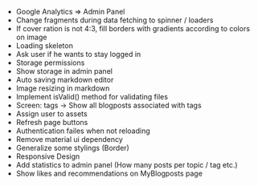 * Google Analytics => Admin Panel
* Change fragments during data fetching to spinner / loaders
* If cover ration is not 4:3, fill borders with gradients according to colors on image
* Loading skeleton
* Ask user if he wants to stay logged in
* Storage permissions
* Show storage in admin panel
* Auto saving markdown editor
* Image resizing in markdown
* Implement isValid() method for validating files
* Screen: tags -> Show all blogposts associated with tags
* Assign user to assets
* Refresh page buttons
* Authentication failes when not reloading
* Remove material ui dependency
* Generalize some stylings (Border)
* Responsive Design
* Add statistics to admin panel (How many posts per topic / tag etc.)
* Show likes and recommendations on MyBlogposts page